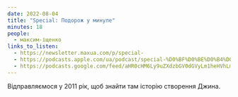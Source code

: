 ```yaml
---
date: 2022-08-04
title: "Special: Подорож у минуле"
minutes: 18
people:
  - максим-іщенко
links_to_listen:
  - https://newsletter.maxua.com/p/special-
  - https://podcasts.apple.com/ua/podcast/special-%D0%BF%D0%BE%D0%B4%D0%BE%D1%80%D0%BE%D0%B6-%D1%83-%D0%BC%D0%B8%D0%BD%D1%83%D0%BB%D0%B5/id1616301447?i=1000575009424
  - https://podcasts.google.com/feed/aHR0cHM6Ly9uZXdzbGV0dGVyLm1heHVhLmNvbS9mZWVk/episode/aHR0cHM6Ly9uZXdzbGV0dGVyLm1heHVhLmNvbS9wL3NwZWNpYWwt?sa=X&ved=0CAUQkfYCahcKEwjosonmtfj5AhUAAAAAHQAAAAAQAQ
---
```


Відправляємося у 2011 рік, щоб знайти там історію створення Джина.
